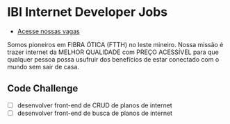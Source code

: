 # IBI Internet Developer Jobs

- [Acesse nossas vagas](https://ibipar.vagas.solides.com.br/)

Somos pioneiros em FIBRA ÓTICA (FTTH) no leste mineiro. Nossa missão é trazer internet da MELHOR QUALIDADE com PREÇO ACESSÍVEL para que qualquer pessoa possa usufruir dos benefícios de estar conectado com o mundo sem sair de casa.

## Code Challenge

- [ ] desenvolver front-end de CRUD de planos de internet
- [ ] desenvolver front-end de busca de planos de internet
